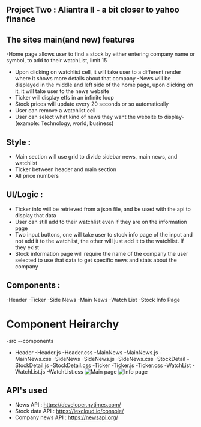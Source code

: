 ## Project Two : Aliantra II - a bit closer to yahoo finance

## The sites main(and new) features
-Home page allows user to find a stock by either entering company name or symbol, to add to their watchList, limit 15
- Upon clicking on watchlist cell, it will take user to a different render where it shows more details about that company
-News will be displayed in the middle and left side of the home page, upon clicking on it, it will take user to the news website 
- Ticker will display etfs in an infinite loop
- Stock prices will update every 20 seconds or so automatically
- User can remove a watchlist cell
- User can select what kind of news they want the website to display- (example: Technology, world, business)
## Style : 
- Main section will use grid to divide sidebar news, main news, and watchlist
- Ticker between header and main section
- All price numbers


## UI/Logic : 
- Ticker info will be retrieved from a json file, and be used with the api to display that data
- User can still add to their watchlist even if they are on the information page
- Two input buttons, one will take user to stock info page of the input and not add it to the watchlist, the other will just add it to the watchlist. If they exist
- Stock information page will require the name of the company the user selected to use that data to get specific news and stats about the company


## Components : 
-Header
-Ticker
-Side News
-Main News
-Watch List
-Stock Info Page
# Component Heirarchy
-src
--components
 - Header
  -Header.js
  -Header.css
 -MainNews
  -MainNews.js
  -MainNews.css
 -SideNews
  -SideNews.js
  -SideNews.css
 -StockDetail
  -StockDetail.js
  -StockDetail.css
 -Ticker
  -Ticker.js
  -Ticker.css
 -WatchList
  -WatchList.js
  -WatchList.css
![Main page]()
![Info page]()
## API's used
- News API : https://developer.nytimes.com/
- Stock data API : https://iexcloud.io/console/
- Company news API : https://newsapi.org/
